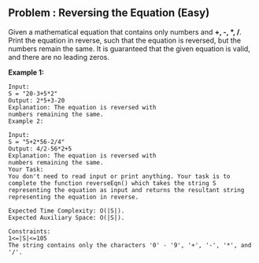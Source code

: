 ## Problem : Reversing the Equation (Easy)
Given a mathematical equation that contains only numbers and **+, -, *, /**.<br>
Print the equation in reverse, such that the equation is reversed, but the numbers remain the same.
It is guaranteed that the given equation is valid, and there are no leading zeros.

**Example 1:**
```
Input:
S = "20-3+5*2"
Output: 2*5+3-20
Explanation: The equation is reversed with
numbers remaining the same.
Example 2:

Input: 
S = "5+2*56-2/4"
Output: 4/2-56*2+5
Explanation: The equation is reversed with
numbers remaining the same.
Your Task:
You don't need to read input or print anything. Your task is to complete the function reverseEqn() which takes the string S representing the equation as input and returns the resultant string representing the equation in reverse.

Expected Time Complexity: O(|S|).
Expected Auxiliary Space: O(|S|).

Constraints:
1<=|S|<=105
The string contains only the characters '0' - '9', '+', '-', '*', and '/'.

